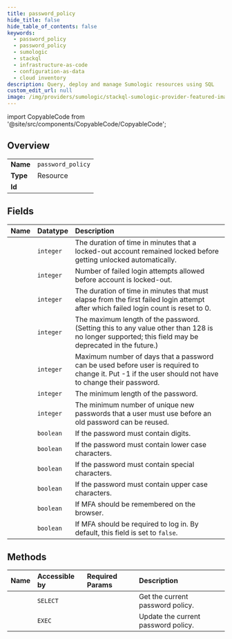 ```yaml
---
title: password_policy
hide_title: false
hide_table_of_contents: false
keywords:
  - password_policy
  - password_policy
  - sumologic    
  - stackql
  - infrastructure-as-code
  - configuration-as-data
  - cloud inventory
description: Query, deploy and manage Sumologic resources using SQL
custom_edit_url: null
image: /img/providers/sumologic/stackql-sumologic-provider-featured-image.png
---
```


import CopyableCode from '@site/src/components/CopyableCode/CopyableCode';




## Overview
<table><tbody>
<tr><td><b>Name</b></td><td><code>password_policy</code></td></tr>
<tr><td><b>Type</b></td><td>Resource</td></tr>
<tr><td><b>Id</b></td><td><CopyableCode code="sumologic.password_policy.password_policy" /></td></tr>
</tbody></table>

## Fields
| Name | Datatype | Description |
|:-----|:---------|:------------|
| <CopyableCode code="accountLockoutDurationInMins" /> | `integer` | The duration of time in minutes that a locked-out account remained locked before getting unlocked automatically. |
| <CopyableCode code="accountLockoutThreshold" /> | `integer` | Number of failed login attempts allowed before account is locked-out. |
| <CopyableCode code="failedLoginResetDurationInMins" /> | `integer` | The duration of time in minutes that must elapse from the first failed login attempt after which failed login count is reset to 0. |
| <CopyableCode code="maxLength" /> | `integer` | The maximum length of the password. (Setting this to any value other than 128 is no longer supported; this field may be deprecated in the future.) |
| <CopyableCode code="maxPasswordAgeInDays" /> | `integer` | Maximum number of days that a password can be used before user is required to change it. Put -1 if the user should not have to change their password. |
| <CopyableCode code="minLength" /> | `integer` | The minimum length of the password. |
| <CopyableCode code="minUniquePasswords" /> | `integer` | The minimum number of unique new passwords that a user must use before an old password can be reused. |
| <CopyableCode code="mustContainDigits" /> | `boolean` | If the password must contain digits. |
| <CopyableCode code="mustContainLowercase" /> | `boolean` | If the password must contain lower case characters. |
| <CopyableCode code="mustContainSpecialChars" /> | `boolean` | If the password must contain special characters. |
| <CopyableCode code="mustContainUppercase" /> | `boolean` | If the password must contain upper case characters. |
| <CopyableCode code="rememberMfa" /> | `boolean` | If MFA should be remembered on the browser. |
| <CopyableCode code="requireMfa" /> | `boolean` | If MFA should be required to log in. By default, this field is set to `false`. |
## Methods
| Name | Accessible by | Required Params | Description |
|:-----|:--------------|:----------------|:------------|
| <CopyableCode code="getPasswordPolicy" /> | `SELECT` | <CopyableCode code="region" /> | Get the current password policy. |
| <CopyableCode code="setPasswordPolicy" /> | `EXEC` | <CopyableCode code="region" /> | Update the current password policy. |
